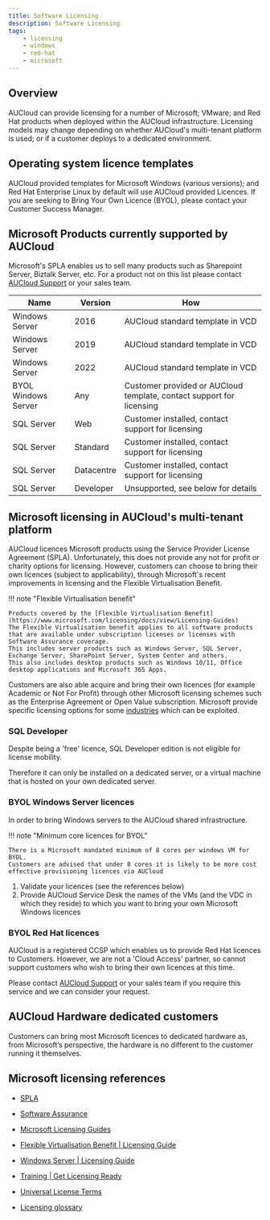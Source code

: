 ```yaml
---
title: Software Licensing
description: Software Licensing
tags:
    - licensing
    - windows
    - red-hat
    - microsoft
---
```


## Overview

AUCloud can provide licensing for a number of Microsoft; VMware; and Red Hat products when deployed within the AUCloud infrastructure.
Licensing models may change depending on whether AUCloud's multi-tenant platform is used; or if a customer deploys to a dedicated environment.

## Operating system licence templates

AUCloud provided templates for Microsoft Windows (various versions); and Red Hat Enterprise Linux by default will use AUCloud provided Licences.
If you are seeking to Bring Your Own Licence (BYOL), please contact your Customer Success Manager.

## Microsoft Products currently supported by AUCloud

Microsoft's SPLA enables us to sell many products such as Sharepoint Server, Biztalk Server, etc. For a product not on this list please contact [AUCloud Support](../support/index.md) or your sales team.

| Name           | Version     | How                                                                  |
| -------------- | ----------- | -------------------------------------------------------------------- |
| Windows Server | 2016        | AUCloud standard template in VCD                                     |
| Windows Server | 2019        | AUCloud standard template in VCD                                     |
| Windows Server | 2022        | AUCloud standard template in VCD                                     |
| BYOL Windows Server   | Any         | Customer provided or AUCloud template, contact support for licensing |
| SQL Server     | Web    | Customer installed, contact support for licensing                    |
| SQL Server     | Standard         | Customer installed, contact support for licensing                    |
| SQL Server     | Datacentre  | Customer installed, contact support for licensing                    |
| SQL Server     | Developer   | Unsupported, see below for details                                   |

## Microsoft licensing in AUCloud's multi-tenant platform

AUCloud licences Microsoft products using the Service Provider License Agreement (SPLA).
Unfortunately, this does not provide any not for profit or charity options for licensing.
However, customers can choose to bring their own licences (subject to applicability), through Microsoft's recent improvements in licensing and the Flexible Virtualisation Benefit.

!!! note "Flexible Virtualisation benefit"

    Products covered by the [Flexible Virtualisation Benefit](https://www.microsoft.com/licensing/docs/view/Licensing-Guides)
    The Flexible Virtualisation benefit applies to all software products that are available under subscription licenses or licenses with Software Assurance coverage.
    This includes server products such as Windows Server, SQL Server, Exchange Server, SharePoint Server, System Center and others.
    This also includes desktop products such as Windows 10/11, Office desktop applications and Microsoft 365 Apps.

Customers are also able acquire and bring their own licences (for example Academic or Not For Profit) through other Microsoft licensing schemes such as the Enterprise Agreement or Open Value subscription.
Microsoft provide specific licensing options for some [industries](https://www.microsoft.com/en-us/licensing/licensing-programs/licensing-for-industries?activetab=licensing-for-industries-pivot:primaryr4) which can be exploited.

### SQL Developer 

Despite being a 'free' licence, SQL Developer edition is not eligible for license mobility.

Therefore it can only be installed on a dedicated server, or a virtual machine that is hosted on your own dedicated server.

### BYOL Windows Server licences

In order to bring Windows servers to the AUCloud shared infrastructure.

!!! note "Minimum core licences for BYOL"

    There is a Microsoft mandated minimum of 8 cores per windows VM for BYOL.
    Customers are advised that under 8 cores it is likely to be more cost effective provisioning licences via AUCloud

1. Validate your licences (see the references below)
1. Provide AUCloud Service Desk the names of the VMs (and the VDC in which they reside) to which you want to bring your own Microsoft Windows licences

### BYOL Red Hat licences

AUCloud is a registered CCSP which enables us to provide Red Hat licences to Customers. However, we are not a 'Cloud Access' partner, so cannot support customers who wish to bring their own licences at this time.

Please contact [AUCloud Support](../support/index.md) or your sales team if you require this service and we can consider your request.

## AUCloud Hardware dedicated customers

Customers can bring most Microsoft licences to dedicated hardware as, from Microsoft’s perspective, the hardware is no different to the customer running it themselves.

## Microsoft licensing references

- [SPLA](https://www.microsoft.com/en-us/licensing/licensing-programs/spla-program)

- [Software Assurance](https://www.microsoft.com/en-us/licensing/licensing-programs/software-assurance-license-mobility?rtc=1)

- [Microsoft Licensing Guides](https://www.microsoft.com/licensing/docs/view/Licensing-Guides)

- [Flexible Virtualisation Benefit | Licensing Guide](https://www.microsoft.com/licensing/docs/view/Licensing-Guides)

- [Windows Server | Licensing Guide](https://www.microsoft.com/licensing/docs/view/Licensing-Guides)

- [Training | Get Licensing Ready](https://getlicensingready.com/)

- [Universal License Terms](https://www.microsoft.com/licensing/terms/product/ForallSoftware)

- [Licensing glossary](https://www.microsoft.com/licensing/terms/product/Glossary/all)
